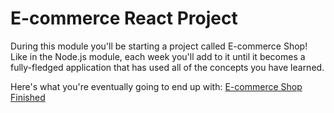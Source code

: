 # E-commerce React Project

During this module you'll be starting a project called E-commerce Shop! Like in the Node.js module, each week you'll add to it until it becomes a fully-fledged application that has used all of the concepts you have learned.

Here's what you're eventually going to end up with: [E-commerce Shop Finished](https://hyf-react-w3-example.netlify.app/)